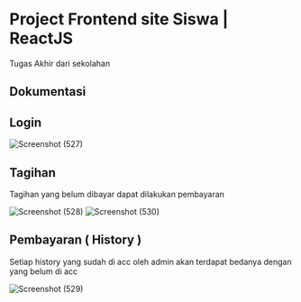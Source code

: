# Project Frontend site Siswa | ReactJS

Tugas Akhir dari sekolahan

## Dokumentasi

## Login
![Screenshot (527)](https://user-images.githubusercontent.com/63836648/116707527-fb6adc00-a9f8-11eb-919d-8b3189eba63a.png)

## Tagihan

Tagihan yang belum dibayar dapat dilakukan pembayaran

![Screenshot (528)](https://user-images.githubusercontent.com/63836648/116707779-3ff67780-a9f9-11eb-8ba5-562282c71c0d.png)
![Screenshot (530)](https://user-images.githubusercontent.com/63836648/116707798-44bb2b80-a9f9-11eb-8337-ddc810f2d5a4.png)


## Pembayaran ( History )

Setiap history yang sudah di acc oleh admin akan terdapat bedanya dengan yang belum di acc

![Screenshot (529)](https://user-images.githubusercontent.com/63836648/116707817-497fdf80-a9f9-11eb-8a26-5888a6e6cdeb.png)


